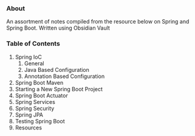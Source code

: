 ### About
An assortment of notes compiled from the resource below on Spring and Spring Boot. Written using Obsidian Vault
### Table of Contents
1. Spring IoC
	1. General
	2. Java Based Configuration
	3. Annotation Based Configuration
2. Spring Boot Maven
3. Starting a New Spring Boot Project
4. Spring Boot Actuator
5. Spring Services
6. Spring Security
7. Spring JPA
8. Testing Spring Boot
9. Resources